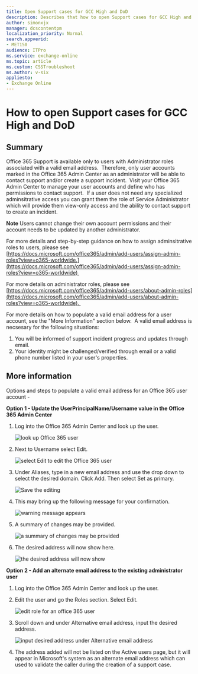 ```yaml
---
title: Open Support cases for GCC High and DoD
description: Describes that how to open Support cases for GCC High and DoD.
author: simonxjx
manager: dcscontentpm
localization_priority: Normal
search.appverid: 
- MET150
audience: ITPro
ms.service: exchange-online
ms.topic: article
ms.custom: CSSTroubleshoot
ms.author: v-six
appliesto:
- Exchange Online
---
```


# How to open Support cases for GCC High and DoD

## Summary

Office 365 Support is available only to users with Administrator roles associated with a valid email address.  Therefore, only user accounts marked in the Office 365 Admin Center as an administrator will be able to contact support and/or create a support incident.  Visit your Office 365 Admin Center to manage your user accounts and define who has permissions to contact support.  
If a user does not need any specialized adminsitrative access you can grant them the role of Service Administrator which will provide them view-only access and the ability to contact support to create an incident.  

**Note** Users cannot change their own account permissions and their account needs to be updated by another administrator.

For more details and step-by-step guidance on how to assign adminsitrative roles to users, please see [https://docs.microsoft.com/office365/admin/add-users/assign-admin-roles?view=o365-worldwide.](https://docs.microsoft.com/office365/admin/add-users/assign-admin-roles?view=o365-worldwide)  

For more details on administrator roles, please see [https://docs.microsoft.com/office365/admin/add-users/about-admin-roles](https://docs.microsoft.com/office365/admin/add-users/about-admin-roles?view=o365-worldwide).  

For more details on how to populate a valid email address for a user account, see the "More Information" section below.  A valid email address is necsesary for the following situations: 

1. You will be informed of support incident progress and updates through email. 
2. Your identity might be challenged/verified through email or a valid phone number listed in your user's properties. 

## More information

Options and steps to populate a valid email address for an Office 365 user account -

**Option 1 - Update the UserPrincipalName/Username value in the Office 365 Admin Center** 

1. Log into the Office 365 Admin Center and look up the user.

   ![look up Office 365 user](./media/support-cases-for-gcc-high-dod/look-up-o365-user.png)

1. Next to Username select Edit. 

   ![select Edit to edit the Office 365 user](./media/support-cases-for-gcc-high-dod/edit-o365-user.png) 

1. Under Aliases, type in a new email address and use the drop down to select the desired domain. Click Add. Then select Set as primary. 

   ![Save the editing](./media/support-cases-for-gcc-high-dod/save-the-edit.png)

1. This may bring up the following message for your confirmation. 

   ![warning message appears](./media/support-cases-for-gcc-high-dod/warning-message-appear.png)

1. A summary of changes may be provided. 

   ![a summary of changes may be provided](./media/support-cases-for-gcc-high-dod/summary-change-provided.png)

1. The desired address will now show here. 

   ![the desired address will now show ](./media/support-cases-for-gcc-high-dod/desired-address-show.png) 

**Option 2 - Add an alternate email address to the existing administrator user** 
1. Log into the Office 365 Admin Center and look up the user.  
1. Edit the user and go the Roles section. Select Edit. 

    ![edit role for an office 365 user](./media/support-cases-for-gcc-high-dod/edit-role.png)

1. Scroll down and under Alternative email address, input the desired address. 

   ![input desired address under Alternative email address](./media/support-cases-for-gcc-high-dod/type-desired-address.png)

1. The address added will not be listed on the Active users page, but it will appear in Microsoft's system as an alternate email address which can used to validate the caller during the creation of a support case.
